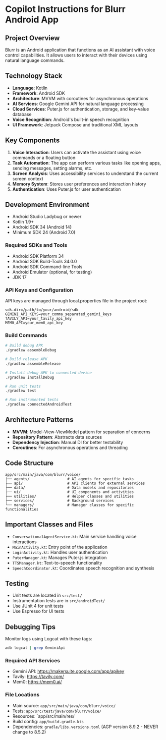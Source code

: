 # Copilot Instructions for Blurr Android App

## Project Overview
Blurr is an Android application that functions as an AI assistant with voice control capabilities. It allows users to interact with their devices using natural language commands.

## Technology Stack
- **Language**: Kotlin
- **Framework**: Android SDK
- **Architecture**: MVVM with coroutines for asynchronous operations
- **AI Services**: Google Gemini API for natural language processing
- **Cloud Services**: Puter.js for authentication, storage, and key-value database
- **Voice Recognition**: Android's built-in speech recognition
- **UI Framework**: Jetpack Compose and traditional XML layouts

## Key Components
1. **Voice Interaction**: Users can activate the assistant using voice commands or a floating button
2. **Task Automation**: The app can perform various tasks like opening apps, sending messages, setting alarms, etc.
3. **Screen Analysis**: Uses accessibility services to understand the current screen context
4. **Memory System**: Stores user preferences and interaction history
5. **Authentication**: Uses Puter.js for user authentication

## Development Environment
- Android Studio Ladybug or newer
- Kotlin 1.9+
- Android SDK 34 (Android 14)
- Minimum SDK 24 (Android 7.0)

### Required SDKs and Tools
- Android SDK Platform 34
- Android SDK Build-Tools 34.0.0
- Android SDK Command-line Tools
- Android Emulator (optional, for testing)
- JDK 17

### API Keys and Configuration
API keys are managed through local.properties file in the project root:
```properties
sdk.dir=/path/to/your/android/sdk
GEMINI_API_KEYS=your_comma_separated_gemini_keys
TAVILY_API=your_tavily_api_key
MEM0_API=your_mem0_api_key
```

### Build Commands
```bash
# Build debug APK
./gradlew assembleDebug

# Build release APK
./gradlew assembleRelease

# Install debug APK to connected device
./gradlew installDebug

# Run unit tests
./gradlew test

# Run instrumented tests
./gradlew connectedAndroidTest
```

## Architecture Patterns
- **MVVM**: Model-View-ViewModel pattern for separation of concerns
- **Repository Pattern**: Abstracts data sources
- **Dependency Injection**: Manual DI for better testability
- **Coroutines**: For asynchronous operations and threading

## Code Structure
```
app/src/main/java/com/blurr/voice/
├── agents/                 # AI agents for specific tasks
├── api/                    # API clients for external services
├── data/                   # Data models and repositories
├── ui/                     # UI components and activities
├── utilities/              # Helper classes and utilities
├── services/               # Background services
└── managers/               # Manager classes for specific functionalities
```

## Important Classes and Files
- `ConversationalAgentService.kt`: Main service handling voice interactions
- `MainActivity.kt`: Entry point of the application
- `LoginActivity.kt`: Handles user authentication
- `PuterManager.kt`: Manages Puter.js integration
- `TTSManager.kt`: Text-to-speech functionality
- `SpeechCoordinator.kt`: Coordinates speech recognition and synthesis

## Testing
- Unit tests are located in `src/test/`
- Instrumentation tests are in `src/androidTest/`
- Use JUnit 4 for unit tests
- Use Espresso for UI tests

## Debugging Tips
Monitor logs using Logcat with these tags:
```bash
adb logcat | grep GeminiApi
```

### Required API Services
- Gemini API: https://makersuite.google.com/app/apikey
- Tavily: https://tavily.com/
- Mem0: https://mem0.ai/

### File Locations
- Main source: `app/src/main/java/com/blurr/voice/`
- Tests: `app/src/test/java/com/blurr/voice/`
- Resources: `app/src/main/res/
- Build config: `app/build.gradle.kts`
- Dependencies: `gradle/libs.versions.toml` (AGP version 8.9.2 - NEVER change to 8.5.2)